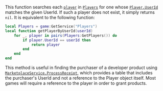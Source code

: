 This function searches each [`player`](https://create.roblox.com/docs/reference/engine/classes/Player) in [`Players`](https://create.roblox.com/docs/reference/engine/classes/Players) for
one whose [`Player.UserId`](https://create.roblox.com/docs/reference/engine/classes/Player#UserId) matches the given UserId. If such a player
does not exist, it simply returns `nil`. It is equivalent to the following
function:
```lua
local Players = game:GetService("Players")
local function getPlayerByUserId(userId)
	for _, player in pairs(Players:GetPlayers()) do
		if player.UserId == userId then
			return player
		end
	end
end
```

This method is useful in finding the purchaser of a developer product
using [`MarketplaceService.ProcessReceipt`](https://create.roblox.com/docs/reference/engine/classes/MarketplaceService#ProcessReceipt), which provides a table
that includes the purchaser's UserId and not a reference to the Player
object itself. Most games will require a reference to the player in order
to grant products.